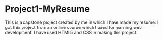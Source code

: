 # Project1-MyResume
This is a capstone project created by me in which I have made my resume.
I got this project from an online course which I used for learning web development.
I have used HTML5 and CSS in making this project.
